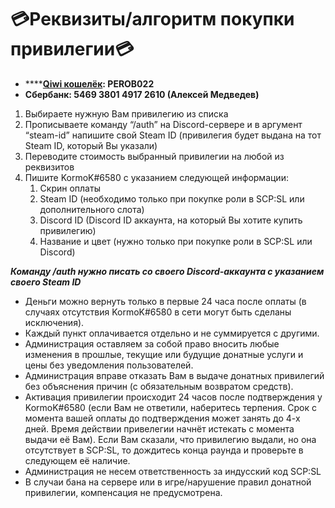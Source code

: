 # 💳Реквизиты/алгоритм покупки привилегии💳

* ****[**Qiwi кошелёк**](http://qiwi.com/n/PEROB022)**: PEROB022**
* **Сбербанк: 5469 3801 4917 2610 (Алексей Медведев)**

1. Выбираете нужную Вам привилегию из списка
2. Прописываете команду “/auth” на Discord-сервере и в аргумент “steam-id” напишите свой Steam ID (привилегия будет выдана на тот Steam ID, который Вы указали)
3. Переводите стоимость выбранный привилегии на любой из реквизитов
4. Пишите KormoK#6580 с указанием следующей информации:
   1. Скрин оплаты
   2. Steam ID (необходимо только при покупке роли в SCP:SL или дополнительного слота)
   3. Discord ID (Discord ID аккаунта, на который Вы хотите купить привилегию)
   4. Название и цвет (нужно только при покупке роли в SCP:SL или Discord)

&#x20;_**Команду /auth нужно писать со своего Discord-аккаунта с указанием своего Steam ID**_

* Деньги можно вернуть только в первые 24 часа после оплаты (в случаях отсутствия KormoK#6580 в сети могут быть сделаны исключения).
* Каждый пункт оплачивается отдельно и не суммируется с другими.
* Администрация оставляем за собой право вносить любые изменения в прошлые, текущие или будущие донатные услуги и цены без уведомления пользователей.
* Администрация вправе отказать Вам в выдаче донатных привилегий без объяснения причин (с обязательным возвратом средств).
* Активация привилегии происходит 24 часов после подтверждения у KormoK#6580 (если Вам не ответили, наберитесь терпения. Срок с момента вашей оплаты до подтверждения может занять до 4-х дней. Время действии привелегии начнёт истекать с момента выдачи её Вам). Если Вам сказали, что привилегию выдали, но она отсутствует в SCP:SL, то дождитесь конца раунда и проверьте в следующем её наличие.
* Администрация не несем ответственность за индусский код SCP:SL
* В случаи бана на сервере или в игре/нарушение правил донатной привилегии, компенсация не предусмотрена.
